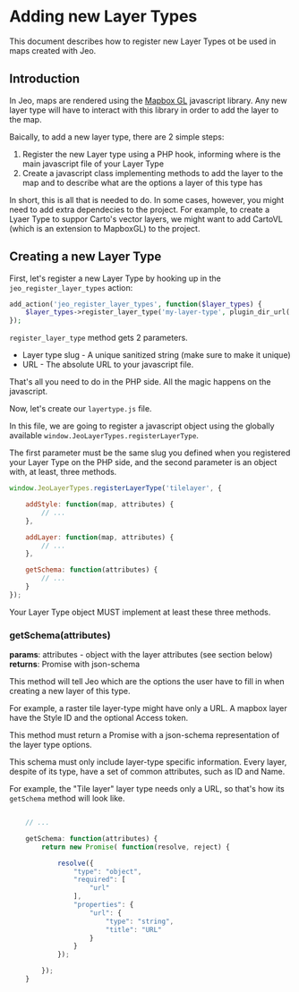 # Adding new Layer Types

This document describes how to register new Layer Types ot be used in maps created with Jeo.

## Introduction

In Jeo, maps are rendered using the [Mapbox GL](https://docs.mapbox.com/mapbox-gl-js/api/) javascript library. Any new layer type will have to interact with this library in order to add the layer to the map.

Baically, to add a new layer type, there are 2 simple steps:

1. Register the new Layer type using a PHP hook, informing where is the main javascript file of your Layer Type
2. Create a javascript class implementing methods to add the layer to the map and to describe what are the options a layer of this type has

In short, this is all that is needed to do. In some cases, however, you might need to add extra dependecies to the project. For example, to create a Lyaer Type to suppor Carto's vector layers, we might want to add CartoVL (which is an extension to MapboxGL) to the project.

## Creating a new Layer Type

First, let's register a new Layer Type by hooking up in the `jeo_register_layer_types` action:

```PHP
add_action('jeo_register_layer_types', function($layer_types) {
	$layer_types->register_layer_type('my-layer-type', plugin_dir_url( __FILE__ ) . '/js/layertype.js');
});

```

`register_layer_type` method gets 2 parameters. 

* Layer type slug - A unique sanitized string (make sure to make it unique)
* URL - The absolute URL to your javascript file.

That's all you need to do in the PHP side. All the magic happens on the javascript.

Now, let's create our `layertype.js` file. 

In this file, we are going to register a javascript object using the globally available `window.JeoLayerTypes.registerLayerType`.

The first parameter must be the same slug you defined when you registered your Layer Type on the PHP side, and the second parameter is an object with, at least, three methods.

```Javascript
window.JeoLayerTypes.registerLayerType('tilelayer', {

	addStyle: function(map, attributes) {
		// ...
	},

	addLayer: function(map, attributes) {
		// ...
	},

	getSchema: function(attributes) {
		// ...
	}
});
```

Your Layer Type object MUST implement at least these three methods.

### getSchema(attributes)

**params**: attributes - object with the layer attributes (see section below)
**returns**: Promise with json-schema

This method will tell Jeo which are the options the user have to fill in when creating a new layer of this type.

For example, a raster tile layer-type might have only a URL. A mapbox layer have the Style ID and the optional Access token.

This method must return a Promise with a json-schema representation of the layer type options.

This schema must only include layer-type specific information. Every layer, despite of its type, have a set of common attributes, such as ID and Name.

For example, the "Tile layer" layer type needs only a URL, so that's how its `getSchema` method will look like.

```Javascript

	// ...

	getSchema: function(attributes) {
		return new Promise( function(resolve, reject) {

			resolve({
				"type": "object",
				"required": [
					"url"
				],
				"properties": {
					"url": {
						"type": "string",
						"title": "URL"
					}
				}
			});

		});
	}

```
